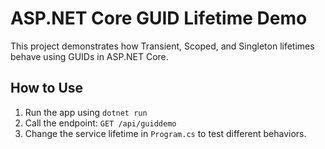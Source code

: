 
# ASP.NET Core GUID Lifetime Demo

This project demonstrates how Transient, Scoped, and Singleton lifetimes behave using GUIDs in ASP.NET Core.

## How to Use

1. Run the app using `dotnet run`
2. Call the endpoint: `GET /api/guiddemo`
3. Change the service lifetime in `Program.cs` to test different behaviors.
